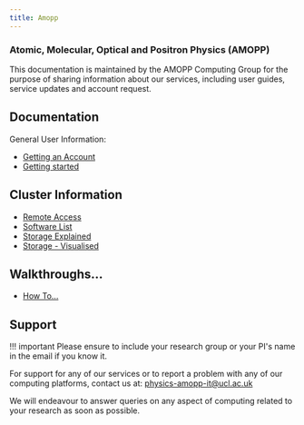 ```yaml
---
title: Amopp
---
```


### Atomic, Molecular, Optical and Positron Physics (AMOPP)

This documentation is maintained by the AMOPP Computing Group for the purpose of sharing information about our services, including user guides,
service updates and account request.

## Documentation

General User Information:

- [Getting an Account](account-services.md)
- [Getting started](getting-started.md)


## Cluster Information
- [Remote Access](remote-access.md)
- [Software List](theory/software-list.md)
- [Storage Explained](storage/)
- [Storage - Visualised](storage-map.md)

<!-- - [Planned Outages](theory/planned-outages.md) -->

## Walkthroughs...

- [How To...](howto.md)


## Support

!!! important
    Please ensure to include your research group or your PI's name in the email if you know it.

For support for any of our services or to report a problem with any of our computing platforms, contact us at: [physics-amopp-it@ucl.ac.uk](mailto:physics-amopp-it@ucl.ac.uk)

We will endeavour to answer queries on any aspect of computing related to your research as soon as possible.